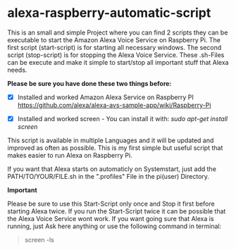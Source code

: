 # alexa-raspberry-automatic-script
This is an small and simple Project where you can find 2 scripts they can be executable to start the Amazon Alexa Voice Service on Raspberry Pi.
The first script (start-script) is for starting all necessary windows. The second script (stop-script) is for stopping the Alexa Voice Service.
These .sh-Files can be execute and make it simple to start/stop all important stuff that Alexa needs.

**Please be sure you have done these two things before:**
- [x] Installed and worked Amazon Alexa Service on Raspberry PI
    https://github.com/alexa/alexa-avs-sample-app/wiki/Raspberry-Pi
- [x] Installed and worked screen - You can install it with: *sudo apt-get install screen*
  

This script is available in multiple Languages and it will be updated and improved as often as possible. This is my first simple but useful script that makes easier to run Alexa on Raspberry Pi.

If you want that Alexa starts on automaticly on Systemstart, just add the PATH/TO/YOUR/FILE.sh in the ".profiles" File in the pi(user) Directory.


**Important**

Please be sure to use this Start-Script only once and Stop it first before starting Alexa twice. If you run the Start-Script twice it can be possible that the Alexa Voice Service wont work. If you want going sure that Alexa is running, just Ask here anything or use the following command in terminal:
> screen -ls

